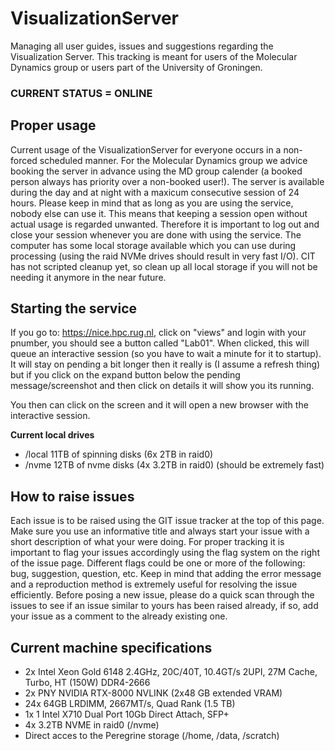 # VisualizationServer
Managing all user guides, issues and suggestions regarding the Visualization Server. This tracking is meant for users of the Molecular Dynamics group or users part of the University of Groningen.

### CURRENT STATUS = ONLINE

## Proper usage
Current usage of the VisualizationServer for everyone occurs in a non-forced scheduled manner. For the Molecular Dynamics group we advice booking the server in advance using the MD group calender (a booked person always has priority over a non-booked user!). The server is available during the day and at night with a maxicum consecutive session of 24 hours. Please keep in mind that as long as you are using the service, nobody else can use it. This means that keeping a session open without actual usage is regarded unwanted. Therefore it is important to log out and close your session whenever you are done with using the service. The computer has some local storage available which you can use during processing (using the raid NVMe drives should result in very fast I/O). CIT has not scripted cleanup yet, so clean up all local storage if you will not be needing it anymore in the near future.

## Starting the service
If you go to: https://nice.hpc.rug.nl, click on "views" and login with your pnumber, you should see a button called "Lab01".
When clicked, this will queue an interactive session (so you have to wait a minute for it to startup). 
It will stay on pending a bit longer then it really is (I assume a refresh thing) but if you click on the expand button below the pending message/screenshot and then click on details it will show you its running.

You then can click on the screen and it will open a new browser with the interactive session.

**Current local drives**
* /local  11TB of spinning disks (6x 2TB in raid0)
* /nvme 12TB of nvme disks (4x 3.2TB in raid0) (should be extremely fast)

## How to raise issues
Each issue is to be raised using the GIT issue tracker at the top of this page. Make sure you use an informative title and always start your issue with a short description of what your were doing. For proper tracking it is important to flag your issues accordingly using the flag system on the right of the issue page. Different flags could be one or more of the following: bug, suggestion, question, etc. Keep in mind that adding the error message and a reproduction method is extremely useful for resolving the issue efficiently. Before posing a new issue, please do a quick scan through the issues to see if an issue similar to yours has been raised already, if so, add your issue as a comment to the already existing one.

## Current machine specifications
* 2x Intel Xeon Gold 6148 2.4GHz, 20C/40T, 10.4GT/s 2UPI, 27M Cache, Turbo, HT (150W) DDR4-2666 
* 2x PNY NVIDIA RTX-8000 NVLINK (2x48 GB extended VRAM)
* 24x 64GB LRDIMM, 2667MT/s, Quad Rank (1.5 TB)
* 1x 1 Intel X710 Dual Port 10Gb Direct Attach, SFP+
* 4x 3.2TB NVME in raid0 (/nvme)
* Direct acces to the Peregrine storage (/home, /data, /scratch)

